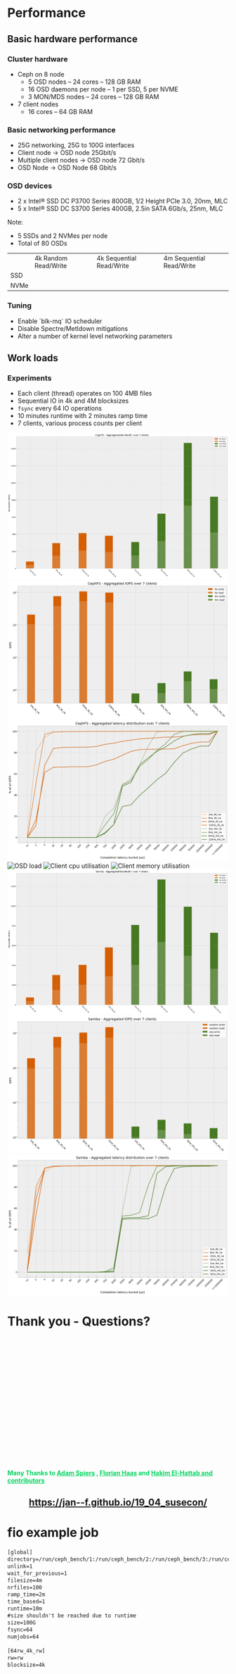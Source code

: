 <!-- .slide: data-state="section-break-2" id="Performance" data-timing="10s" -->
# Performance


<!-- .slide: class="col-container" data-state="normal" id="perf-intro" data-menu-title="Performance" -->
## Basic hardware performance

<div class="col-container">

<div class="col">
<h3>Cluster hardware</h3>
<ul>
<li>Ceph on 8 node
  <ul>
  <li>5 OSD nodes – 24 cores – 128 GB RAM</li>
  <li>16 OSD daemons per node – 1 per SSD, 5 per NVME</li>
  <li>3 MON/MDS nodes – 24 cores – 128 GB RAM</li>
  </ul></li>
<li>7 client nodes
  <ul>
  <li>16 cores – 64 GB RAM</li>
  </ul></li>
</ul>
</div>

<div class="col">
<h3>Basic networking performance</h3>
<ul>
<li>25G networking, 25G to 100G interfaces</li>
<li>Client node -> OSD node 25Gbit/s</li>
<li>Multiple client nodes -> OSD node 72 Gbit/s</li>
<li>OSD Node -> OSD Node 68 Gbit/s</li>
</ul>
</div>

</div>

### OSD devices
* 2 x Intel® SSD DC P3700 Series 800GB, 1/2 Height PCIe 3.0, 20nm, MLC
* 5 x Intel® SSD DC S3700 Series 400GB, 2.5in SATA 6Gb/s, 25nm, MLC

Note:
* 5 SSDs and 2 NVMes per node
* Total of 80 OSDs

<table>
<tr>
<td></td><td>4k Random Read/Write</td><td>4k Sequential Read/Write</td><td>4m Sequential
Read/Write</td>
</tr>
<tr>
<td>SSD</td><td></td><td></td><td></td>
</tr>
<tr>
<td>NVMe</td><td></td><td></td><td></td>
</tr>
</table>

<h3>Tuning</h3>
<ul>
<li>Enable `blk-mq` IO scheduler</li>
<li>Disable Spectre/Metldown mitigations</li>
<li>Alter a number of kernel level networking parameters</li>
</ul>


<!-- .slide: class="col-container" data-state="normal" id="perf-experiment" data-menu-title="Experiment description" -->
## Work loads

### Experiments

* Each client (thread) operates on 100 4MB files
* Sequential IO in 4k and 4M blocksizes
* `fsync` every 64 IO operations
* 10 minutes runtime with 2 minutes ramp time
* 7 clients, various process counts per client


<!-- .slide: data-state="normal" class="full-screen" id="cephs-bandwidth" data-menu-title="CephFS Bandwidth" data-timing="10s" -->
<img alt="CephFS bandwidth" src="images/cephfs_bw.png"/>


<!-- .slide: data-state="normal" class="full-screen" id="cephfs-iops" data-menu-title="CephFS IOps" data-timing="10s" -->
<img alt="CephFS IOps" src="images/cephfs_iops.png"/>


<!-- .slide: data-state="normal" class="full-screen" id="cephfs-lats" data-menu-title="CephFS latencies" data-timing="10s" -->
<img alt="CephFS latencies" src="images/cephfs_lats.png"/>


<!-- .slide: data-state="normal" class="full-screen" id="osd-load" data-menu-title="OSD Load" data-timing="10s" -->
<img alt="OSD load" src="images/osd_host_load.png"/>


<!-- .slide: data-state="normal" class="full-screen" id="client-cpu" data-menu-title="Client CPU" data-timing="10s" -->
<img alt="Client cpu utilisation" src="images/cephfs_client_cpu.png"/>


<!-- .slide: data-state="normal" class="full-screen" id="client-ram" data-menu-title="Client memory utilisation" data-timing="10s" -->
<img alt="Client memory utilisation" src="images/cephfs_client_mem.png"/>


<!-- .slide: data-state="normal" class="full-screen" id="samba-bandwidth" data-menu-title="Samba Bandwidth" data-timing="10s" -->
<img alt="Samba bandwidth" src="images/samba_bw.png"/>


<!-- .slide: data-state="normal" class="full-screen" id="samba-iops" data-menu-title="Samba IOps" data-timing="10s" -->
<img alt="Samba IOps" src="images/samba_iops.png"/>


<!-- .slide: data-state="normal" class="full-screen" id="samba-lats" data-menu-title="Samba latencies" data-timing="10s" -->
<img alt="Samba latencies" src="images/samba_lats.png"/>


<!-- .slide: data-state="section-break" id="fin" data-timing="60s" -->
# Thank you - Questions?

<div style="color: #02d35f; padding-top: 300px;">
<span style="font-weight: bold;">
Many Thanks to
<a style="color: #02d35f !important;" href="https://github.com/aspiers/presentation-template">Adam Spiers</a> ,
<a style="color: #02d35f !important;" href="https://github.com/fghaas/presentation-template/">Florian Haas</a> and 
<a style="color: #02d35f !important;" href="https://github.com/hakimel/reveal.js/">Hakim El-Hattab and contributors</a>
</span>
</div>


<!-- .slide: data-state="normal" id="qrcode" data-menu-title="QR code" data-timing="0" -->

<div class="qrcode" id="qrcode-talk"/>
<h2 style="text-align: center;"><a href="https://jan--f.github.io/19_04_susecon/" target="_blank"
       id="talk">https://jan--f.github.io/19_04_susecon/</a></h2>


<!-- .slide: data-state="normal" id="aux-fio" data-menu-title="fio example job" data-timing="10s" -->
# fio example job

```
[global]
directory=/run/ceph_bench/1:/run/ceph_bench/2:/run/ceph_bench/3:/run/ceph_bench/4:/run/ceph_bench/5:/run/ceph_bench/6:/run/ceph_bench/7
unlink=1
wait_for_previous=1
filesize=4m
nrfiles=100
ramp_time=2m
time_based=1
runtime=10m
#size shouldn't be reached due to runtime
size=100G
fsync=64
numjobs=64

[64rw_4k_rw]
rw=rw
blocksize=4k
```
